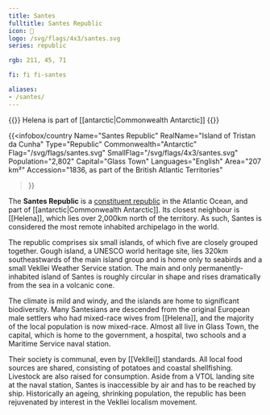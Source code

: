 ```yaml
---
title: Santes
fulltitle: Santes Republic
icon: 🦞
logo: /svg/flags/4x3/santes.svg
series: republic

rgb: 211, 45, 71

fi: fi fi-santes

aliases:
- /santes/
---
```

{{<note series>}}
 Helena is part of [[antarctic|Commonwealth Antarctic]]
{{</note>}}

{{<infobox/country
	 Name="Santes Republic"
	 RealName="Island of Tristan da Cunha"
	 Type="Republic"
	 Commonwealth="Antarctic"
	 Flag="/svg/flags/santes.svg"
	 SmallFlag="/svg/flags/4x3/santes.svg"
	 Population="2,802"
	 Capital="Glass Town"
	 Languages="English"
	 Area="207 km²"
	 Accession="1836, as part of the British Atlantic Territories"
 >}}

The <span class="fi fi-santes"></span> **Santes Republic** is a [constituent republic](/republics/) in the Atlantic Ocean, and part of [[antarctic|Commonwealth Antarctic]]. Its closest neighbour is [[Helena]], which lies over 2,000km north of the territory. As such, Santes is considered the most remote inhabited archipelago in the world.

The republic comprises six small islands, of which five are closely grouped together. Gough island, a UNESCO world heritage site, lies 320km southeastwards of the main island group and is home only to seabirds and a small Vekllei Weather Service station. The main and only permanently-inhabited island of Santes is roughly circular in shape and rises dramatically from the sea in a volcanic cone.

The climate is mild and windy, and the islands are home to significant biodiversity. Many Santesians are descended from the original European male settlers who had mixed-race wives from [[Helena]], and the majority of the local population is now mixed-race. Almost all live in Glass Town, the capital, which is home to the government, a hospital, two schools and a Maritime Service naval station.

Their society is communal, even by [[Vekllei]] standards. All local food sources are shared, consisting of potatoes and coastal shellfishing. Livestock are also raised for consumption. Aside from a VTOL landing site at the naval station, Santes is inaccessible by air and has to be reached by ship. Historically an ageing, shrinking population, the republic has been rejuvenated by interest in the Vekllei localism movement.




